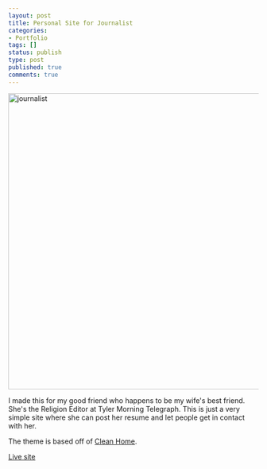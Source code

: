 ```yaml
---
layout: post
title: Personal Site for Journalist
categories:
- Portfolio
tags: []
status: publish
type: post
published: true
comments: true
---
```


<a href="http://www.adamwadeharris.com/wp-content/uploads/2013/02/journalist.png"><img class="aligncenter size-full wp-image-257" alt="journalist" src="{{site.url}}/assets/uploads/2013/02/journalist.png" width="960" height="596" /></a>

I made this for my good friend who happens to be my wife's best friend. She's the Religion Editor at Tyler Morning Telegraph. This is just a very simple site where she can post her resume and let people get in contact with her.

The theme is based off of <a href="http://theme.wordpress.com/themes/clean-home/" target="_blank">Clean Home</a>.

<a href="http://www.rebeccahoeffner.com/" target="_blank">Live site</a>
